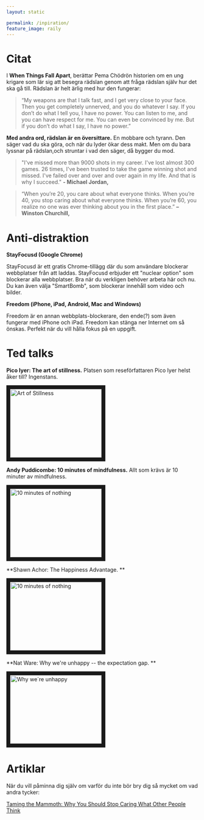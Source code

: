 ```yaml
---
layout: static

permalink: /inpiration/
feature_image: raily
---
```


# Citat

I **When Things Fall Apart**, berättar
Pema Chödrön historien om en ung krigare som lär sig att besegra rädslan genom att fråga rädslan själv hur det ska gå till. Rädslan är helt ärlig med hur den fungerar:

> “My weapons are that I talk fast, and I get very close to your face. Then you get completely unnerved, and you do whatever I say.
If you don’t do what I tell you, I have no power. You can listen to me, and you can have respect for me. You can even be convinced by me. But if you don’t do what I say, I have no power.”

**Med andra ord, rädslan är en översittare.** En mobbare och tyrann. Den säger vad du ska göra, och när du lyder ökar dess makt.
Men om du bara lyssnar på rädslan,och struntar i vad den säger, då bygger du mod.


> "I've missed more than 9000 shots in my career. I've lost almost 300 games. 26 times, I've been trusted to take the game winning shot and missed. I've failed over and over and over again in my life. And that is why I succeed." **- Michael Jordan,**

> “When you’re 20, you care about what everyone thinks. When you’re 40, you stop caring about what everyone thinks. When you’re 60, you realize no one was ever thinking about you in the first place.” **– Winston Churchill,**

# Anti-distraktion

**StayFocusd (Google Chrome)**

StayFocusd är ett gratis Chrome-tillägg där du som användare blockerar webbplatser från att laddas. StayFocusd erbjuder ett "nuclear option" som blockerar alla webbplatser. Bra när du verkligen behöver arbeta här och nu. Du kan även välja "SmartBomb", som blockerar innehåll som video och bilder.

**Freedom (iPhone, iPad, Android, Mac and Windows)**

Freedom är en annan webbplats-blockerare, den ende(?) som även fungerar med iPhone och iPad. Freedom kan stänga ner Internet om så önskas. Perfekt när du vill hålla fokus på en uppgift.

# Ted talks

**Pico Iyer: The art of stillness.**
Platsen som reseförfattaren Pico Iyer helst åker till? Ingenstans.

<a href="http://www.youtube.com/watch?feature=player_embedded&v=aUBawr1hUwo
" target="_blank"><img src="http://img.youtube.com/vi/aUBawr1hUwo/0.jpg" 
alt="Art of Stillness" width="240" height="180" border="10" /></a>

**Andy Puddicombe: 10 minutes of mindfulness.**
Allt som krävs är 10 minuter av mindfulness.

<a href="http://www.youtube.com/watch?feature=player_embedded&v=qzR62JJCMBQ
" target="_blank"><img src="http://img.youtube.com/vi/qzR62JJCMBQ/0.jpg" 
alt="10 minutes of nothing" width="240" height="180" border="10" /></a>

**Shawn Achor: The Happiness Advantage. **

<a href="http://www.youtube.com/watch?feature=player_embedded&v=GXy__kBVq1M
" target="_blank"><img src="http://img.youtube.com/vi/GXy__kBVq1M/0.jpg" 
alt="10 minutes of nothing" width="240" height="180" border="10" /></a>

**Nat Ware: Why we're unhappy -- the expectation gap. ** 

<a href="http://www.youtube.com/watch?feature=player_embedded&v=9KiUq8i9pbE
" target="_blank"><img src="http://img.youtube.com/vi/9KiUq8i9pbE/0.jpg" 
alt="Why we´re unhappy" width="240" height="180" border="10" /></a>

# Artiklar

När du vill påminna dig själv om varför du inte bör bry dig så mycket om vad andra tycker:

[Taming the Mammoth: Why You Should Stop Caring What Other People Think](http://waitbutwhy.com/2014/06/taming-mammoth-let-peoples-opinions-run-life.html)

